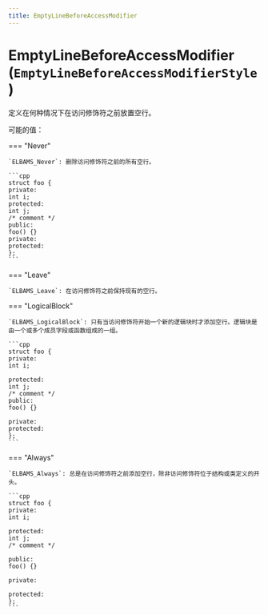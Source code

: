```yaml
---
title: EmptyLineBeforeAccessModifier
---
```


# EmptyLineBeforeAccessModifier (`EmptyLineBeforeAccessModifierStyle`)

定义在何种情况下在访问修饰符之前放置空行。

可能的值：

=== "Never"

    `ELBAMS_Never`: 删除访问修饰符之前的所有空行。

    ```cpp
    struct foo {
    private:
    int i;
    protected:
    int j;
    /* comment */
    public:
    foo() {}
    private:
    protected:
    };
    ```

=== "Leave"

    `ELBAMS_Leave`: 在访问修饰符之前保持现有的空行。

=== "LogicalBlock"

    `ELBAMS_LogicalBlock`: 只有当访问修饰符开始一个新的逻辑块时才添加空行。逻辑块是由一个或多个成员字段或函数组成的一组。

    ```cpp
    struct foo {
    private:
    int i;

    protected:
    int j;
    /* comment */
    public:
    foo() {}

    private:
    protected:
    };
    ```

=== "Always"

    `ELBAMS_Always`: 总是在访问修饰符之前添加空行，除非访问修饰符位于结构或类定义的开头。

    ```cpp
    struct foo {
    private:
    int i;

    protected:
    int j;
    /* comment */

    public:
    foo() {}

    private:

    protected:
    };
    ```
